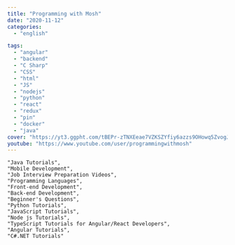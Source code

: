 ```yaml
---
title: "Programming with Mosh"
date: "2020-11-12"
categories:
  - "english"

tags:
  - "angular"
  - "backend"
  - "C Sharp"
  - "CSS"
  - "html"
  - "JS"
  - "nodejs"
  - "python"
  - "react"
  - "redux"
  - "pin"
  - "docker"
  - "java"
cover: "https://yt3.ggpht.com/tBEPr-zTNXEeae7VZKSZYfiy6azzs9OHowq5ZvogJeHoVtKtEw2PXSwzMBKVR7W0MI7gyND8=s88-c-k-c0x00ffffff-no-rj"
youtube: "https://www.youtube.com/user/programmingwithmosh"
---
```




    "Java Tutorials",
    "Mobile Development",
    "Job Interview Preparation Videos",
    "Programming Languages",
    "Front-end Development",
    "Back-end Development",
    "Beginner's Questions",
    "Python Tutorials",
    "JavaScript Tutorials",
    "Node js Tutorials",
    "TypeScript Tutorials for Angular/React Developers",
    "Angular Tutorials",
    "C#.NET Tutorials"